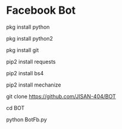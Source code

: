 # Facebook Bot

pkg install python

pkg install python2

pkg install git

pip2 install requests

pip2 install bs4

pip2 install mechanize

git clone https://github.com/JISAN-404/BOT

cd BOT

python BotFb.py
